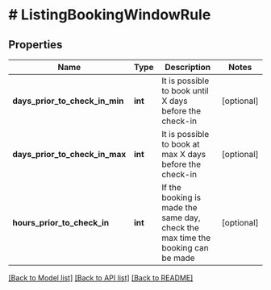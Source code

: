 # # ListingBookingWindowRule

## Properties

Name | Type | Description | Notes
------------ | ------------- | ------------- | -------------
**days_prior_to_check_in_min** | **int** | It is possible to book until X days before the check-in | [optional] 
**days_prior_to_check_in_max** | **int** | It is possible to book at max X days before the check-in | [optional] 
**hours_prior_to_check_in** | **int** | If the booking is made the same day, check the max time the booking can be made | [optional] 

[[Back to Model list]](../../README.md#documentation-for-models) [[Back to API list]](../../README.md#documentation-for-api-endpoints) [[Back to README]](../../README.md)


